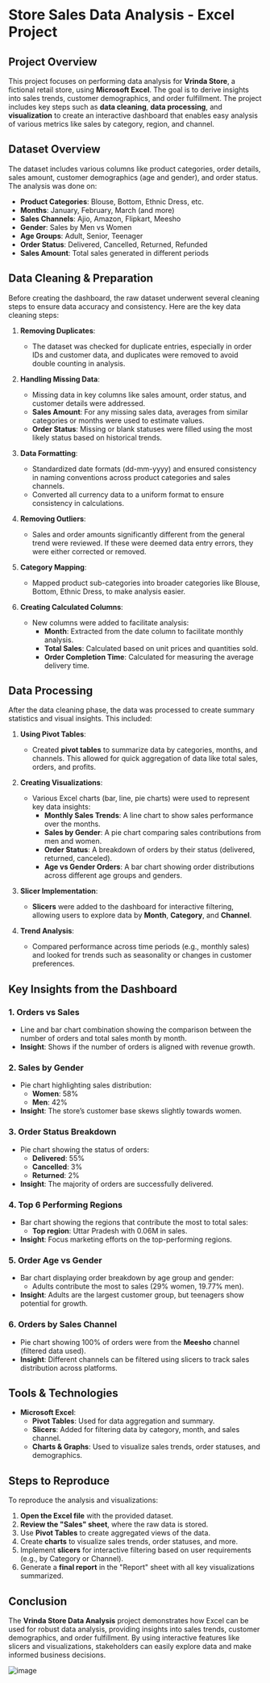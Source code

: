 

# Store Sales Data Analysis - Excel Project

## Project Overview

This project focuses on performing data analysis for **Vrinda Store**, a fictional retail store, using **Microsoft Excel**. The goal is to derive insights into sales trends, customer demographics, and order fulfillment. The project includes key steps such as **data cleaning**, **data processing**, and **visualization** to create an interactive dashboard that enables easy analysis of various metrics like sales by category, region, and channel.

## Dataset Overview

The dataset includes various columns like product categories, order details, sales amount, customer demographics (age and gender), and order status. The analysis was done on:

- **Product Categories**: Blouse, Bottom, Ethnic Dress, etc.
- **Months**: January, February, March (and more)
- **Sales Channels**: Ajio, Amazon, Flipkart, Meesho
- **Gender**: Sales by Men vs Women
- **Age Groups**: Adult, Senior, Teenager
- **Order Status**: Delivered, Cancelled, Returned, Refunded
- **Sales Amount**: Total sales generated in different periods

## Data Cleaning & Preparation

Before creating the dashboard, the raw dataset underwent several cleaning steps to ensure data accuracy and consistency. Here are the key data cleaning steps:

1. **Removing Duplicates**:
   - The dataset was checked for duplicate entries, especially in order IDs and customer data, and duplicates were removed to avoid double counting in analysis.
   
2. **Handling Missing Data**:
   - Missing data in key columns like sales amount, order status, and customer details were addressed.
   - **Sales Amount**: For any missing sales data, averages from similar categories or months were used to estimate values.
   - **Order Status**: Missing or blank statuses were filled using the most likely status based on historical trends.

3. **Data Formatting**:
   - Standardized date formats (dd-mm-yyyy) and ensured consistency in naming conventions across product categories and sales channels.
   - Converted all currency data to a uniform format to ensure consistency in calculations.

4. **Removing Outliers**:
   - Sales and order amounts significantly different from the general trend were reviewed. If these were deemed data entry errors, they were either corrected or removed.

5. **Category Mapping**:
   - Mapped product sub-categories into broader categories like Blouse, Bottom, Ethnic Dress, to make analysis easier.

6. **Creating Calculated Columns**:
   - New columns were added to facilitate analysis:
     - **Month**: Extracted from the date column to facilitate monthly analysis.
     - **Total Sales**: Calculated based on unit prices and quantities sold.
     - **Order Completion Time**: Calculated for measuring the average delivery time.

## Data Processing

After the data cleaning phase, the data was processed to create summary statistics and visual insights. This included:

1. **Using Pivot Tables**:
   - Created **pivot tables** to summarize data by categories, months, and channels. This allowed for quick aggregation of data like total sales, orders, and profits.

2. **Creating Visualizations**:
   - Various Excel charts (bar, line, pie charts) were used to represent key data insights:
     - **Monthly Sales Trends**: A line chart to show sales performance over the months.
     - **Sales by Gender**: A pie chart comparing sales contributions from men and women.
     - **Order Status**: A breakdown of orders by their status (delivered, returned, canceled).
     - **Age vs Gender Orders**: A bar chart showing order distributions across different age groups and genders.

3. **Slicer Implementation**:
   - **Slicers** were added to the dashboard for interactive filtering, allowing users to explore data by **Month**, **Category**, and **Channel**.

4. **Trend Analysis**:
   - Compared performance across time periods (e.g., monthly sales) and looked for trends such as seasonality or changes in customer preferences.

## Key Insights from the Dashboard

### 1. **Orders vs Sales**
   - Line and bar chart combination showing the comparison between the number of orders and total sales month by month.
   - **Insight**: Shows if the number of orders is aligned with revenue growth.

### 2. **Sales by Gender**
   - Pie chart highlighting sales distribution:
     - **Women**: 58%
     - **Men**: 42%
   - **Insight**: The store’s customer base skews slightly towards women.

### 3. **Order Status Breakdown**
   - Pie chart showing the status of orders:
     - **Delivered**: 55%
     - **Cancelled**: 3%
     - **Returned**: 2%
   - **Insight**: The majority of orders are successfully delivered.

### 4. **Top 6 Performing Regions**
   - Bar chart showing the regions that contribute the most to total sales:
     - **Top region**: Uttar Pradesh with 0.06M in sales.
   - **Insight**: Focus marketing efforts on the top-performing regions.

### 5. **Order Age vs Gender**
   - Bar chart displaying order breakdown by age group and gender:
     - Adults contribute the most to sales (29% women, 19.77% men).
   - **Insight**: Adults are the largest customer group, but teenagers show potential for growth.

### 6. **Orders by Sales Channel**
   - Pie chart showing 100% of orders were from the **Meesho** channel (filtered data used).
   - **Insight**: Different channels can be filtered using slicers to track sales distribution across platforms.

## Tools & Technologies

- **Microsoft Excel**:
  - **Pivot Tables**: Used for data aggregation and summary.
  - **Slicers**: Added for filtering data by category, month, and sales channel.
  - **Charts & Graphs**: Used to visualize sales trends, order statuses, and demographics.
  
## Steps to Reproduce

To reproduce the analysis and visualizations:
1. **Open the Excel file** with the provided dataset.
2. **Review the "Sales" sheet**, where the raw data is stored.
3. Use **Pivot Tables** to create aggregated views of the data.
4. Create **charts** to visualize sales trends, order statuses, and more.
5. Implement **slicers** for interactive filtering based on user requirements (e.g., by Category or Channel).
6. Generate a **final report** in the "Report" sheet with all key visualizations summarized.

## Conclusion

The **Vrinda Store Data Analysis** project demonstrates how Excel can be used for robust data analysis, providing insights into sales trends, customer demographics, and order fulfillment. By using interactive features like slicers and visualizations, stakeholders can easily explore data and make informed business decisions.

![image](https://github.com/user-attachments/assets/3c167126-064b-445b-a672-cc46c5f51071)
